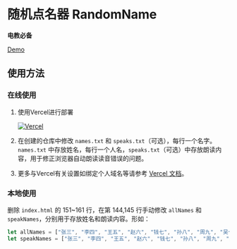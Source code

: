 # 随机点名器 RandomName

**电教必备**

[Demo](random.jerryz.com.cn)

## 使用方法

### 在线使用

1. 使用Vercel进行部署
   
   [![Vercel](https://vercel.com/button)](https://vercel.com/import/git?s=https://github.com/YangguangZhou/Counter)
2. 在创建的仓库中修改 `names.txt` 和 `speaks.txt`（可选），每行一个名字。`names.txt` 中存放姓名，每行一个人名，`speaks.txt`（可选）中存放朗读内容，用于修正浏览器自动朗读读音错误的问题。
3. 更多与Vercel有关设置如绑定个人域名等请参考 [Vercel 文档](https://vercel.com/docs)。

### 本地使用

删除 `index.html` 的 151~161 行，在第 144,145 行手动修改 `allNames` 和 `speakNames`，分别用于存放姓名和朗读内容。形如：
   
```javascript
let allNames = ["张三", "李四", "王五", "赵六", "钱七", "孙八", "周九", "吴十"];
let speakNames = ["张三", "李四", "王五", "赵六", "钱七", "孙八", "周九", "吴十"];
```